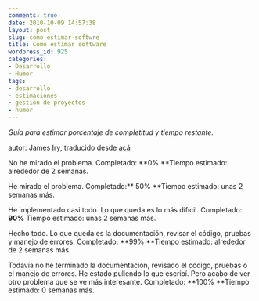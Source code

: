 ```yaml
---
comments: true
date: 2010-10-09 14:57:38
layout: post
slug: como-estimar-softwre
title: Cómo estimar software
wordpress_id: 925
categories:
- Desarrollo
- Humor
tags:
- desarrollo
- estimaciones
- gestión de proyectos
- humor
---
```


_Guía para estimar porcentaje de completitud y tiempo restante._

autor: James Iry, traducido desde [acá](http://james-iry.blogspot.com/2010/10/how-to-estimate-software.html)

No he mirado el problema. Completado: **0% **Tiempo estimado: alrededor de 2 semanas.

He mirado el problema. Completado:** 50% **Tiempo estimado: unas 2 semanas más.

He implementado casi todo. Lo que queda es lo más difícil. Completado: **90%** Tiempo estimado: unas 2 semanas más.

Hecho todo. Lo que queda es la documentación, revisar el código, pruebas y manejo de errores. Completado: **99% **Tiempo estimado: alrededor de 2 semanas más.

Todavía no he terminado la documentación, revisado el código, pruebas o el manejo de errores. He estado puliendo lo que escribí. Pero acabo de ver otro problema que se ve más interesante. Completado: **100% **Tiempo estimado: 0 semanas más.
